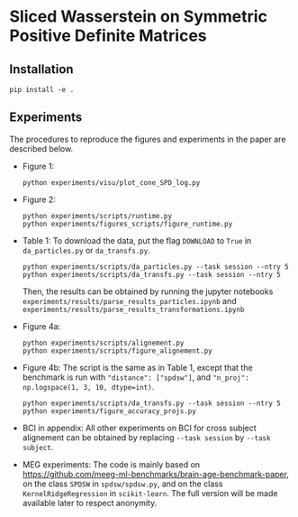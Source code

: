 # Sliced Wasserstein on Symmetric Positive Definite Matrices

## Installation

```
pip install -e .
```

## Experiments

The procedures to reproduce the figures and experiments in the paper are described below.

- Figure 1:
  ```
  python experiments/visu/plot_cone_SPD_log.py
  ```
- Figure 2:
  ```
  python experiments/scripts/runtime.py
  python experiments/figures_scripts/figure_runtime.py
  ```
- Table 1:
  To download the data, put the flag ```DOWNLOAD``` to ```True``` in ```da_particles.py``` or ```da_transfs.py```.
    
  ```
  python experiments/scripts/da_particles.py --task session --ntry 5
  python experiments/scripts/da_transfs.py --task session --ntry 5
  ```
  Then, the results can be obtained by running the jupyter notebooks `experiments/results/parse_results_particles.ipynb` and `experiments/results/parse_results_transformations.ipynb`
- Figure 4a:
  ```
  python experiments/scripts/alignement.py
  python experiments/scripts/figure_alignement.py
  ```
- Figure 4b:
  The script is the same as in Table 1, except that the benchmark is run with `"distance": ["spdsw"]`, and `"n_proj": np.logspace(1, 3, 10, dtype=int)`.

  ```
  python experiments/scripts/da_transfs.py --task session --ntry 5
  python experiments/figure_accuracy_projs.py
  ```

- BCI in appendix:
  All other experiments on BCI for cross subject alignement can be obtained by replacing `--task session` by `--task subject`.

- MEG experiments:
  The code is mainly based on https://github.com/meeg-ml-benchmarks/brain-age-benchmark-paper, on the class `SPDSW` in `spdsw/spdsw.py`, and on the class `KernelRidgeRegression` in `scikit-learn`. The full version will be made available later to respect anonymity.
